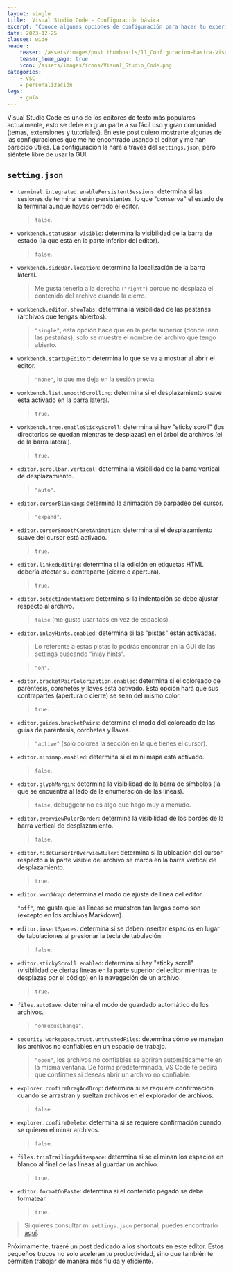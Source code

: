 ```yaml
---
layout: single
title:  Visual Studio Code - Configuración básica
excerpt: "Conoce algunas opciones de configuración para hacer tu experiencia con Visual Studio Code más cómoda."
date: 2023-12-25
classes: wide
header:
    teaser: /assets/images/post thumbnails/11_Configuracion-basica-Visual-Studio-Code.png
    teaser_home_page: true
    icon: /assets/images/icons/Visual_Studio_Code.png
categories:
    - VSC
    - personalización
tags:
    - guía
---
```


Visual Studio Code es uno de los editores de texto más populares actualmente, esto se debe en gran parte a su fácil uso y gran comunidad (temas, extensiones y tutoriales). En este post quiero mostrarte algunas de las configuraciones que me he encontrado usando el editor  y me han parecido útiles. La configuración la haré a través del `settings.json`, pero siéntete libre de usar la GUI.

## `setting.json`

- `terminal.integrated.enablePersistentSessions`: determina si las sesiones de terminal serán persistentes, lo que "conserva" el estado de la terminal aunque hayas cerrado el editor.

	> `false`.

- `workbench.statusBar.visible`: determina la visibilidad de la barra de estado (la que está en la parte inferior del editor).

	> `false`.

- `workbench.sideBar.location`: determina la localización de la barra lateral.

	> Me gusta tenerla a la derecha (`"right"`) porque no desplaza el contenido del archivo cuando la cierro.

- `workbench.editor.showTabs`: determina la visibilidad de las pestañas (archivos que tengas abiertos).

	> `"single"`, esta opción hace que en la parte superior (donde irían las pestañas), solo se muestre el nombre del archivo que tengo abierto.

- `workbench.startupEditor`: determina lo que se va a mostrar al abrir el editor.

	> `"none"`, lo que me deja en la sesión previa.

- `workbench.list.smoothScrolling`: determina si el desplazamiento suave está activado en la barra lateral.

	> `true`.

- `workbench.tree.enableStickyScroll`: determina si hay "sticky scroll" (los directorios se quedan mientras te desplazas) en el árbol de archivos (el de la barra lateral).

	> `true`.

- `editor.scrollbar.vertical`: determina la visibilidad de la barra vertical de desplazamiento.

	> `"auto"`.

- `editor.cursorBlinking`: determina la animación de parpadeo del cursor.

	> `"expand"`.

- `editor.cursorSmoothCaretAnimation`: determina si el desplazamiento suave del cursor está activado.

	> `true`.

- `editor.linkedEditing`: determina si la edición en etiquetas HTML debería afectar su contraparte (cierre o apertura).

	> `true`.

- `editor.detectIndentation`: determina si la indentación se debe ajustar respecto al archivo.

	> `false` (me gusta usar tabs en vez de espacios).

- `editor.inlayHints.enabled`: determina si las "pistas" están activadas.

	> Lo referente a estas pistas lo podrás encontrar en la GUI de las settings buscando "inlay hints".

	> `"on"`.

- `editor.bracketPairColorization.enabled`: determina si el coloreado de paréntesis, corchetes y llaves está activado. Esta opción hará que sus contrapartes (apertura o cierre) se sean del mismo color.

	> `true`.

- `editor.guides.bracketPairs`: determina el modo del coloreado de las guías de paréntesis, corchetes y llaves.

	> `"active"` (solo colorea la sección en la que tienes el cursor).

- `editor.minimap.enabled`: determina si el mini mapa está activado.

	> `false`.

- `editor.glyphMargin`: determina la visibilidad de la barra de símbolos (la que se encuentra al lado de la enumeración de las líneas).

	> `false`, debuggear no es algo que hago muy a menudo.

- `editor.overviewRulerBorder`: determina la visibilidad de los bordes de la barra vertical de desplazamiento.

	> `false`.

- `editor.hideCursorInOverviewRuler`: determina si la ubicación del cursor respecto a la parte visible del archivo se marca en la barra vertical de desplazamiento.

	> `true`.

- `editor.wordWrap`: determina el modo de ajuste de línea del editor.

	`"off"`, me gusta que las líneas se muestren tan largas como son (excepto en los archivos Markdown).

- `editor.insertSpaces`: determina si se deben insertar espacios en lugar de tabulaciones al presionar la tecla de tabulación.

	> `false`.

- `editor.stickyScroll.enabled`: determina si hay "sticky scroll" (visibilidad de ciertas líneas en la parte superior del editor mientras te desplazas por el código) en la navegación de un archivo.

	> `true`.

- `files.autoSave`: determina el modo de guardado automático de los archivos.

	> `"onFucusChange"`.

- `security.workspace.trust.untrustedFiles`: determina cómo se manejan los archivos no confiables en un espacio de trabajo.

	> `"open"`, los archivos no confiables se abrirán automáticamente en la misma ventana. De forma predeterminada, VS Code te pedirá que confirmes si deseas abrir un archivo no confiable.

- `explorer.confirmDragAndDrop`: determina si se requiere confirmación cuando se arrastran y sueltan archivos en el explorador de archivos.

	> `false`.

- `explorer.confirmDelete`: determina si se requiere confirmación cuando se quieren eliminar archivos.

	> `false`.

- `files.trimTrailingWhitespace`: determina si se eliminan los espacios en blanco al final de las líneas al guardar un archivo.

	> `true`.

- `editor.formatOnPaste`: determina si el contenido pegado se debe formatear.

	> `true`.

> Si quieres consultar mi `settings.json` personal, puedes encontrarlo [aquí](https://gist.github.com/Br4z/618bd822c9277c24bd4e5c63df216e02).

Próximamente, traeré un post dedicado a los shortcuts en este editor. Estos pequeños trucos no solo aceleran tu productividad, sino que también te permiten trabajar de manera más fluida y eficiente.
